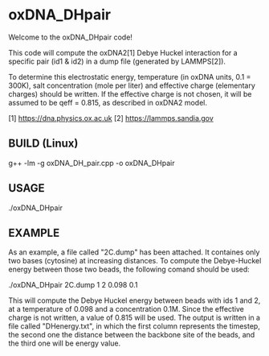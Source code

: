 oxDNA_DHpair
============

Welcome to the oxDNA_DHpair code!  

This code will compute the oxDNA2[1] Debye Huckel interaction for a
specific pair (id1 & id2) in a dump file (generated by LAMMPS[2]).

To determine this electrostatic energy, temperature (in oxDNA units,
0.1 = 300K), salt concentration (mole per liter) and effective charge
(elementary charges) should be written.  If the effective charge is
not chosen, it will be assumed to be qeff = 0.815, as described in
oxDNA2 model.
 
[1] https://dna.physics.ox.ac.uk
[2] https://lammps.sandia.gov


BUILD (Linux)
-------------
g++ -lm -g oxDNA_DH_pair.cpp -o oxDNA_DHpair


USAGE
-----
./oxDNA_DHpair <oxDNAdump> <id1> <id2> <temp> <rhos> <qeff>


EXAMPLE 
------- 
As an example, a file called "2C.dump" has been attached. It containes
only two bases (cytosine) at increasing distances. To compute the
Debye-Huckel energy between those two beads, the following comand
should be used:

./oxDNA_DHpair 2C.dump 1 2 0.098 0.1 

This will compute the Debye Huckel energy between beads with ids 1 and
2, at a temperature of 0.098 and a concentration 0.1M. Since the
effective charge is not written, a value of 0.815 will be used.  The
output is written in a file called "DHenergy.txt", in which the first
column represents the timestep, the second one the distance between
the backbone site of the beads, and the third one will be energy
value.
